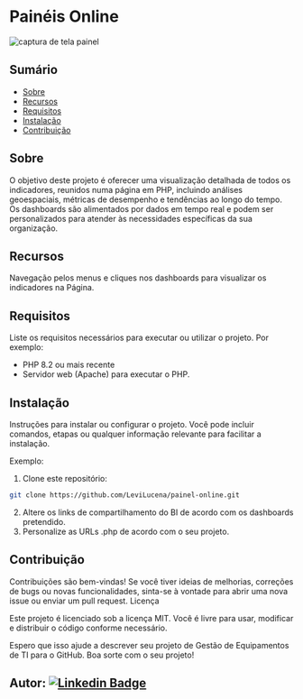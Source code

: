 # Painéis Online

![captura de tela painel](https://github.com/LeviLucena/painel-online/assets/34045910/799b24a3-e321-401b-b3c9-ad77d425f7e2)

## Sumário

- [Sobre](#sobre)
- [Recursos](#recursos)
- [Requisitos](#requisitos)
- [Instalação](#instalação)
- [Contribuição](#contribuição)

## Sobre

O objetivo deste projeto é oferecer uma visualização detalhada de todos os indicadores, reunidos numa página em PHP, incluindo análises geoespaciais, métricas de desempenho e tendências ao longo do tempo. Os dashboards são alimentados por dados em tempo real e podem ser personalizados para atender às necessidades específicas da sua organização.

## Recursos

Navegação pelos menus e cliques nos dashboards para visualizar os indicadores na Página.

## Requisitos

Liste os requisitos necessários para executar ou utilizar o projeto. Por exemplo:

- PHP 8.2 ou mais recente
- Servidor web (Apache) para executar o PHP.

## Instalação

Instruções para instalar ou configurar o projeto. Você pode incluir comandos, etapas ou qualquer informação relevante para facilitar a instalação.

Exemplo:

1. Clone este repositório:

```bash
git clone https://github.com/LeviLucena/painel-online.git
```

2. Altere os links de compartilhamento do BI de acordo com os dashboards pretendido.
3. Personalize as URLs .php de acordo com o seu projeto.

## Contribuição

Contribuições são bem-vindas! Se você tiver ideias de melhorias, correções de bugs ou novas funcionalidades, sinta-se à vontade para abrir uma nova issue ou enviar um pull request.
Licença

Este projeto é licenciado sob a licença MIT. Você é livre para usar, modificar e distribuir o código conforme necessário.

Espero que isso ajude a descrever seu projeto de Gestão de Equipamentos de TI para o GitHub. Boa sorte com o seu projeto!

## Autor: [![Linkedin Badge](https://img.shields.io/badge/-LinkedIn-blue?style=flat-square&logo=Linkedin&logoColor=white&link=https://www.linkedin.com/in/levilucena/)](https://www.linkedin.com/in/levilucena/)
